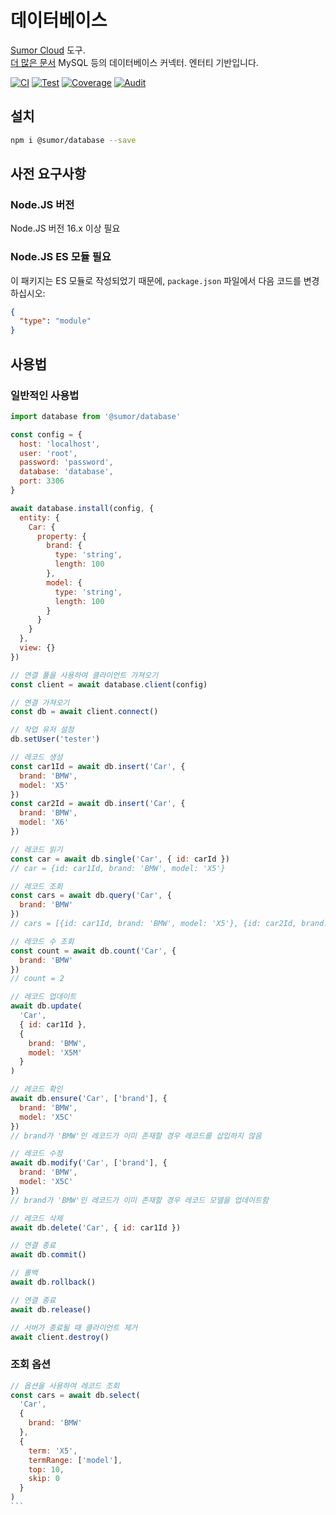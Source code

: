 # 데이터베이스

[Sumor Cloud](https://sumor.cloud) 도구.  
[더 많은 문서](https://sumor.cloud/database)
MySQL 등의 데이터베이스 커넥터. 엔터티 기반입니다.

[![CI](https://github.com/sumor-cloud/database/actions/workflows/ci.yml/badge.svg)](https://github.com/sumor-cloud/database/actions/workflows/ci.yml)
[![Test](https://github.com/sumor-cloud/database/actions/workflows/ut.yml/badge.svg)](https://github.com/sumor-cloud/database/actions/workflows/ut.yml)
[![Coverage](https://github.com/sumor-cloud/database/actions/workflows/coverage.yml/badge.svg)](https://github.com/sumor-cloud/database/actions/workflows/coverage.yml)
[![Audit](https://github.com/sumor-cloud/database/actions/workflows/audit.yml/badge.svg)](https://github.com/sumor-cloud/database/actions/workflows/audit.yml)

## 설치

```bash
npm i @sumor/database --save
```

## 사전 요구사항

### Node.JS 버전

Node.JS 버전 16.x 이상 필요

### Node.JS ES 모듈 필요

이 패키지는 ES 모듈로 작성되었기 때문에,
`package.json` 파일에서 다음 코드를 변경하십시오:

```json
{
  "type": "module"
}
```

## 사용법

### 일반적인 사용법

```js
import database from '@sumor/database'

const config = {
  host: 'localhost',
  user: 'root',
  password: 'password',
  database: 'database',
  port: 3306
}

await database.install(config, {
  entity: {
    Car: {
      property: {
        brand: {
          type: 'string',
          length: 100
        },
        model: {
          type: 'string',
          length: 100
        }
      }
    }
  },
  view: {}
})

// 연결 풀을 사용하여 클라이언트 가져오기
const client = await database.client(config)

// 연결 가져오기
const db = await client.connect()

// 작업 유저 설정
db.setUser('tester')

// 레코드 생성
const car1Id = await db.insert('Car', {
  brand: 'BMW',
  model: 'X5'
})
const car2Id = await db.insert('Car', {
  brand: 'BMW',
  model: 'X6'
})

// 레코드 읽기
const car = await db.single('Car', { id: carId })
// car = {id: car1Id, brand: 'BMW', model: 'X5'}

// 레코드 조회
const cars = await db.query('Car', {
  brand: 'BMW'
})
// cars = [{id: car1Id, brand: 'BMW', model: 'X5'}, {id: car2Id, brand: 'BMW', model: 'X6'}]

// 레코드 수 조회
const count = await db.count('Car', {
  brand: 'BMW'
})
// count = 2

// 레코드 업데이트
await db.update(
  'Car',
  { id: car1Id },
  {
    brand: 'BMW',
    model: 'X5M'
  }
)

// 레코드 확인
await db.ensure('Car', ['brand'], {
  brand: 'BMW',
  model: 'X5C'
})
// brand가 'BMW'인 레코드가 이미 존재할 경우 레코드를 삽입하지 않음

// 레코드 수정
await db.modify('Car', ['brand'], {
  brand: 'BMW',
  model: 'X5C'
})
// brand가 'BMW'인 레코드가 이미 존재할 경우 레코드 모델을 업데이트함

// 레코드 삭제
await db.delete('Car', { id: car1Id })

// 연결 종료
await db.commit()

// 롤백
await db.rollback()

// 연결 종료
await db.release()

// 서버가 종료될 때 클라이언트 제거
await client.destroy()
```

### 조회 옵션

````js
// 옵션을 사용하여 레코드 조회
const cars = await db.select(
  'Car',
  {
    brand: 'BMW'
  },
  {
    term: 'X5',
    termRange: ['model'],
    top: 10,
    skip: 0
  }
)
```  ​​ ​​  ​​
````
